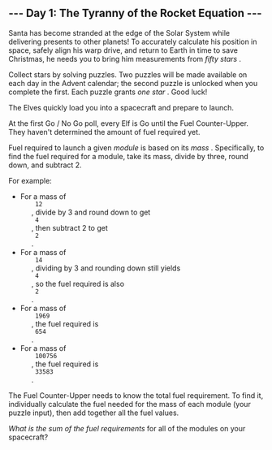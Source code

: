 <article class="day-desc">
 <h2>
  --- Day 1: The Tyranny of the Rocket Equation ---
 </h2>
 <p>
  Santa has become stranded at the edge of the Solar System while delivering presents to other planets! To accurately calculate his position in space, safely align his warp drive, and return to Earth in time to save Christmas, he needs you to bring him
  <span title="If only you had time to grab an astrolabe.">
   measurements
  </span>
  from
  <em class="star">
   fifty stars
  </em>
  .
 </p>
 <p>
  Collect stars by solving puzzles.  Two puzzles will be made available on each day in the Advent calendar; the second puzzle is unlocked when you complete the first.  Each puzzle grants
  <em class="star">
   one star
  </em>
  . Good luck!
 </p>
 <p>
  The Elves quickly load you into a spacecraft and prepare to launch.
 </p>
 <p>
  At the first Go / No Go poll, every Elf is Go until the Fuel Counter-Upper.  They haven't determined the amount of fuel required yet.
 </p>
 <p>
  Fuel required to launch a given
  <em>
   module
  </em>
  is based on its
  <em>
   mass
  </em>
  .  Specifically, to find the fuel required for a module, take its mass, divide by three, round down, and subtract 2.
 </p>
 <p>
  For example:
 </p>
 <ul>
  <li>
   For a mass of
   <code>
    12
   </code>
   , divide by 3 and round down to get
   <code>
    4
   </code>
   , then subtract 2 to get
   <code>
    2
   </code>
   .
  </li>
  <li>
   For a mass of
   <code>
    14
   </code>
   , dividing by 3 and rounding down still yields
   <code>
    4
   </code>
   , so the fuel required is also
   <code>
    2
   </code>
   .
  </li>
  <li>
   For a mass of
   <code>
    1969
   </code>
   , the fuel required is
   <code>
    654
   </code>
   .
  </li>
  <li>
   For a mass of
   <code>
    100756
   </code>
   , the fuel required is
   <code>
    33583
   </code>
   .
  </li>
 </ul>
 <p>
  The Fuel Counter-Upper needs to know the total fuel requirement.  To find it, individually calculate the fuel needed for the mass of each module (your puzzle input), then add together all the fuel values.
 </p>
 <p>
  <em>
   What is the sum of the fuel requirements
  </em>
  for all of the modules on your spacecraft?
 </p>
</article>
